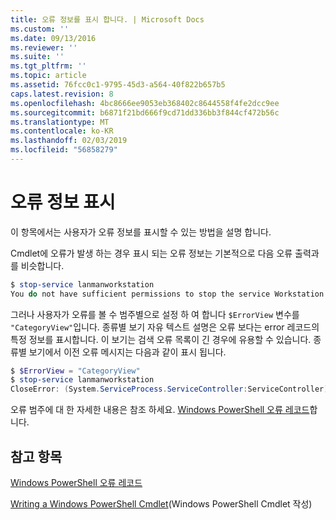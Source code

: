 ```yaml
---
title: 오류 정보를 표시 합니다. | Microsoft Docs
ms.custom: ''
ms.date: 09/13/2016
ms.reviewer: ''
ms.suite: ''
ms.tgt_pltfrm: ''
ms.topic: article
ms.assetid: 76fcc0c1-9795-45d3-a564-40f822b657b5
caps.latest.revision: 8
ms.openlocfilehash: 4bc8666ee9053eb368402c8644558f4fe2dcc9ee
ms.sourcegitcommit: b6871f21bd666f9cd71dd336bb3f844cf472b56c
ms.translationtype: MT
ms.contentlocale: ko-KR
ms.lasthandoff: 02/03/2019
ms.locfileid: "56858279"
---
```

# <a name="displaying-error-information"></a>오류 정보 표시

이 항목에서는 사용자가 오류 정보를 표시할 수 있는 방법을 설명 합니다.

Cmdlet에 오류가 발생 하는 경우 표시 되는 오류 정보는 기본적으로 다음 오류 출력과를 비슷합니다.

```powershell
$ stop-service lanmanworkstation
You do not have sufficient permissions to stop the service Workstation.
```

그러나 사용자가 오류를 볼 수 범주별으로 설정 하 여 합니다 `$ErrorView` 변수를 `"CategoryView"`입니다. 종류별 보기 자유 텍스트 설명은 오류 보다는 error 레코드의 특정 정보를 표시합니다. 이 보기는 검색 오류 목록이 긴 경우에 유용할 수 있습니다. 종류별 보기에서 이전 오류 메시지는 다음과 같이 표시 됩니다.

```powershell
$ $ErrorView = "CategoryView"
$ stop-service lanmanworkstation
CloseError: (System.ServiceProcess.ServiceController:ServiceController) [stop-service], ServiceCommandException
```

오류 범주에 대 한 자세한 내용은 참조 하세요. [Windows PowerShell 오류 레코드](./windows-powershell-error-records.md)합니다.

## <a name="see-also"></a>참고 항목

[Windows PowerShell 오류 레코드](./windows-powershell-error-records.md)

[Writing a Windows PowerShell Cmdlet](./writing-a-windows-powershell-cmdlet.md)(Windows PowerShell Cmdlet 작성)
